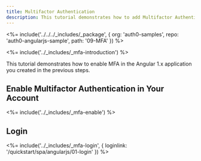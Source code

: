 ```yaml
---
title: Multifactor Authentication
description: This tutorial demonstrates how to add Multifactor Authentication to your AngularJS app
---
```


<%= include('../../../_includes/_package', {
  org: 'auth0-samples',
  repo: 'auth0-angularjs-sample',
  path: '09-MFA'
}) %>

<%= include('../_includes/_mfa-introduction') %>

This tutorial demonstrates how to enable MFA in the Angular 1.x application you created in the previous steps.

## Enable Multifactor Authentication in Your Account

<%= include('../_includes/_mfa-enable') %>

## Login

<%= include('../_includes/_mfa-login', { loginlink: '/quickstart/spa/angularjs/01-login' }) %>
